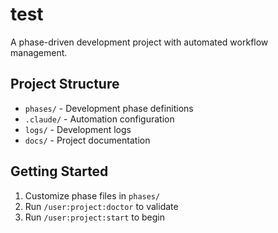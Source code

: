 # test

A phase-driven development project with automated workflow management.

## Project Structure
- `phases/` - Development phase definitions
- `.claude/` - Automation configuration
- `logs/` - Development logs
- `docs/` - Project documentation

## Getting Started
1. Customize phase files in `phases/`
2. Run `/user:project:doctor` to validate
3. Run `/user:project:start` to begin
